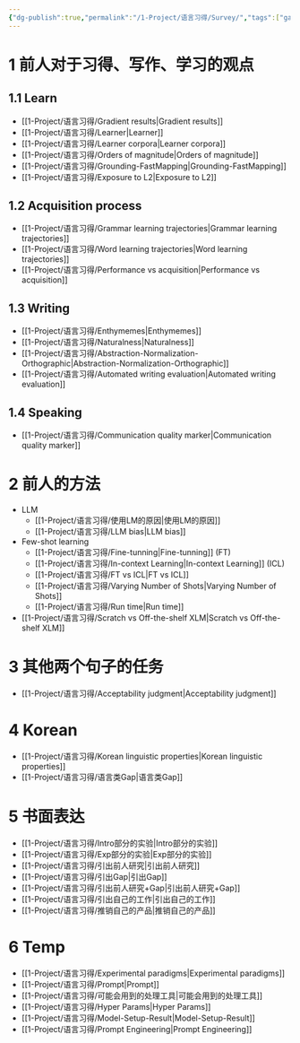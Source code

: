 ```yaml
---
{"dg-publish":true,"permalink":"/1-Project/语言习得/Survey/","tags":["gardenEntry"]}
---
```


# 1 前人对于习得、写作、学习的观点
## 1.1 Learn
- [[1-Project/语言习得/Gradient results\|Gradient results]]
- [[1-Project/语言习得/Learner\|Learner]]
- [[1-Project/语言习得/Learner corpora\|Learner corpora]]
- [[1-Project/语言习得/Orders of magnitude\|Orders of magnitude]]
- [[1-Project/语言习得/Grounding-FastMapping\|Grounding-FastMapping]]
- [[1-Project/语言习得/Exposure to L2\|Exposure to L2]]
## 1.2 Acquisition process
- [[1-Project/语言习得/Grammar learning trajectories\|Grammar learning trajectories]]
- [[1-Project/语言习得/Word learning trajectories\|Word learning trajectories]]
- [[1-Project/语言习得/Performance vs acquisition\|Performance vs acquisition]]
## 1.3 Writing
- [[1-Project/语言习得/Enthymemes\|Enthymemes]]
- [[1-Project/语言习得/Naturalness\|Naturalness]]
- [[1-Project/语言习得/Abstraction-Normalization-Orthographic\|Abstraction-Normalization-Orthographic]]
- [[1-Project/语言习得/Automated writing evaluation\|Automated writing evaluation]]
## 1.4 Speaking
- [[1-Project/语言习得/Communication quality marker\|Communication quality marker]]
# 2 前人的方法
- LLM
	- [[1-Project/语言习得/使用LM的原因\|使用LM的原因]]
	- [[1-Project/语言习得/LLM bias\|LLM bias]]
- Few-shot learning
	- [[1-Project/语言习得/Fine-tunning\|Fine-tunning]] (FT)
	- [[1-Project/语言习得/In-context Learning\|In-context Learning]] (ICL)
	- [[1-Project/语言习得/FT vs ICL\|FT vs ICL]]
	- [[1-Project/语言习得/Varying Number of Shots\|Varying Number of Shots]]
	- [[1-Project/语言习得/Run time\|Run time]]
- [[1-Project/语言习得/Scratch vs Off-the-shelf XLM\|Scratch vs Off-the-shelf XLM]]
# 3 其他两个句子的任务
- [[1-Project/语言习得/Acceptability judgment\|Acceptability judgment]]
# 4 Korean
- [[1-Project/语言习得/Korean linguistic properties\|Korean linguistic properties]]
- [[1-Project/语言习得/语言类Gap\|语言类Gap]]
# 5 书面表达
- [[1-Project/语言习得/Intro部分的实验\|Intro部分的实验]]
- [[1-Project/语言习得/Exp部分的实验\|Exp部分的实验]]
- [[1-Project/语言习得/引出前人研究\|引出前人研究]]
- [[1-Project/语言习得/引出Gap\|引出Gap]]
- [[1-Project/语言习得/引出前人研究+Gap\|引出前人研究+Gap]]
- [[1-Project/语言习得/引出自己的工作\|引出自己的工作]]
- [[1-Project/语言习得/推销自己的产品\|推销自己的产品]]
# 6 Temp
- [[1-Project/语言习得/Experimental paradigms\|Experimental paradigms]]
- [[1-Project/语言习得/Prompt\|Prompt]]
- [[1-Project/语言习得/可能会用到的处理工具\|可能会用到的处理工具]]
- [[1-Project/语言习得/Hyper Params\|Hyper Params]]
- [[1-Project/语言习得/Model-Setup-Result\|Model-Setup-Result]]
- [[1-Project/语言习得/Prompt Engineering\|Prompt Engineering]]


